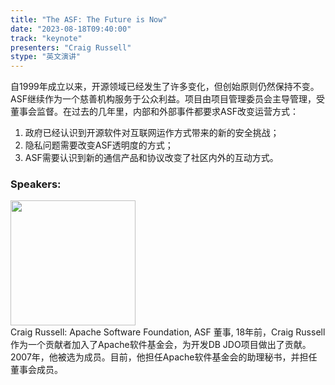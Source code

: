 ```yaml
---
title: "The ASF: The Future is Now"
date: "2023-08-18T09:40:00" 
track: "keynote"
presenters: "Craig Russell"
stype: "英文演讲"
---
```

自1999年成立以来，开源领域已经发生了许多变化，但创始原则仍然保持不变。ASF继续作为一个慈善机构服务于公众利益。项目由项目管理委员会主导管理，受董事会监督。在过去的几年里，内部和外部事件都要求ASF改变运营方式：

1. 政府已经认识到开源软件对互联网运作方式带来的新的安全挑战；
2. 隐私问题需要改变ASF透明度的方式；
3. ASF需要认识到新的通信产品和协议改变了社区内外的互动方式。

 ### Speakers: 
 <img src="https://img.bagevent.com/resource/20230723/2219476901016.jpeg" width="200" /><br>Craig Russell: Apache Software Foundation, ASF 董事, 18年前，Craig Russell作为一个贡献者加入了Apache软件基金会，为开发DB JDO项目做出了贡献。2007年，他被选为成员。目前，他担任Apache软件基金会的助理秘书，并担任董事会成员。
 <br><br>